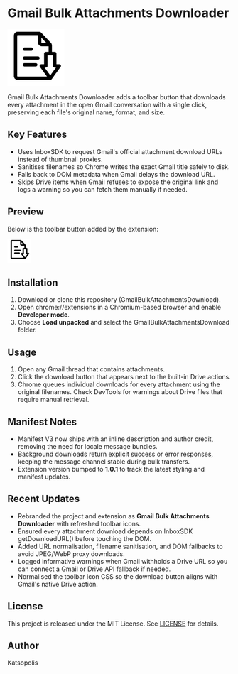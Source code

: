 ﻿# Gmail Bulk Attachments Downloader

![Extension logo](img/logo_128.png)

Gmail Bulk Attachments Downloader adds a toolbar button that downloads every attachment in the open Gmail conversation with a single click, preserving each file's original name, format, and size.

## Key Features
- Uses InboxSDK to request Gmail's official attachment download URLs instead of thumbnail proxies.
- Sanitises filenames so Chrome writes the exact Gmail title safely to disk.
- Falls back to DOM metadata when Gmail delays the download URL.
- Skips Drive items when Gmail refuses to expose the original link and logs a warning so you can fetch them manually if needed.

## Preview
Below is the toolbar button added by the extension:

![Toolbar button](img/save.png)

## Installation
1. Download or clone this repository (GmailBulkAttachmentsDownload).
2. Open chrome://extensions in a Chromium-based browser and enable **Developer mode**.
3. Choose **Load unpacked** and select the GmailBulkAttachmentsDownload folder.

## Usage
1. Open any Gmail thread that contains attachments.
2. Click the download button that appears next to the built-in Drive actions.
3. Chrome queues individual downloads for every attachment using the original filenames. Check DevTools for warnings about Drive files that require manual retrieval.

## Manifest Notes
- Manifest V3 now ships with an inline description and author credit, removing the need for locale message bundles.
- Background downloads return explicit success or error responses, keeping the message channel stable during bulk transfers.
- Extension version bumped to **1.0.1** to track the latest styling and manifest updates.

## Recent Updates
- Rebranded the project and extension as **Gmail Bulk Attachments Downloader** with refreshed toolbar icons.
- Ensured every attachment download depends on InboxSDK getDownloadURL() before touching the DOM.
- Added URL normalisation, filename sanitisation, and DOM fallbacks to avoid JPEG/WebP proxy downloads.
- Logged informative warnings when Gmail withholds a Drive URL so you can connect a Gmail or Drive API fallback if needed.
- Normalised the toolbar icon CSS so the download button aligns with Gmail's native Drive action.

## License
This project is released under the MIT License. See [LICENSE](LICENSE) for details.

## Author
Katsopolis

